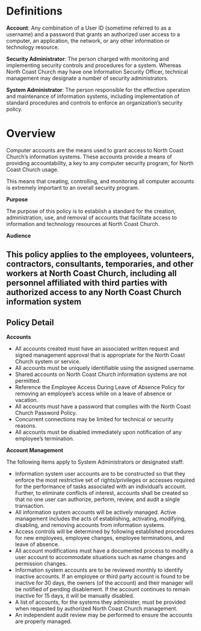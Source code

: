 # **Definitions**

**Account**: Any combination of a User ID (sometime referred to as a username) and a password that grants an authorized user access to a computer, an application, the network, or any other information or technology resource.

**Security Administrator**: The person charged with monitoring and implementing security controls and procedures for a system. Whereas North Coast Church may have one Information Security Officer, technical management may designate a number of security administrators.

**System Administrator**: The person responsible for the effective operation and maintenance of information systems, including implementation of standard procedures and controls to enforce an organization’s security policy.

# **Overview**

Computer accounts are the means used to grant access to North Coast Church’s information systems. These accounts provide a means of providing accountability, a key to any computer security program, for North Coast Church usage.

This means that creating, controlling, and monitoring all computer accounts is extremely important to an overall security program.

**Purpose**

The purpose of this policy is to establish a standard for the creation, administration, use, and removal of accounts that facilitate access to information and technology resources at North Coast Church.

**Audience**

## This policy applies to the employees, volunteers, contractors, consultants, temporaries, and other workers at North Coast Church, including all personnel affiliated with third parties with authorized access to any North Coast Church information system

## **Policy Detail**

**Accounts**

- All accounts created must have an associated written request and signed management approval that is appropriate for the North Coast Church system or service.
- All accounts must be uniquely identifiable using the assigned username.
- Shared accounts on North Coast Church information systems are not permitted.
- Reference the Employee Access During Leave of Absence Policy for removing an employee’s access while on a leave of absence or vacation.
- All accounts must have a password that complies with the North Coast Church Password Policy.
- Concurrent connections may be limited for technical or security reasons.
- All accounts must be disabled immediately upon notification of any employee’s termination.

**Account Management**

The following items apply to System Administrators or designated staff:

- Information system user accounts are to be constructed so that they enforce the most restrictive set of rights/privileges or accesses required for the performance of tasks associated with an individual’s account. Further, to eliminate conflicts of interest, accounts shall be created so that no one user can authorize, perform, review, and audit a single transaction.
- All information system accounts will be actively managed. Active management includes the acts of establishing, activating, modifying, disabling, and removing accounts from information systems.
- Access controls will be determined by following established procedures for new employees, employee changes, employee terminations, and leave of absence.
- All account modifications must have a documented process to modify a user account to accommodate situations such as name changes and permission changes.
- Information system accounts are to be reviewed monthly to identify inactive accounts. If an employee or third party account is found to be inactive for 30 days, the owners (of the account) and their manager will be notified of pending disablement. If the account continues to remain inactive for 15 days, it will be manually disabled.
- A list of accounts, for the systems they administer, must be provided when requested by authorized North Coast Church management.
- An independent audit review may be performed to ensure the accounts are properly managed.